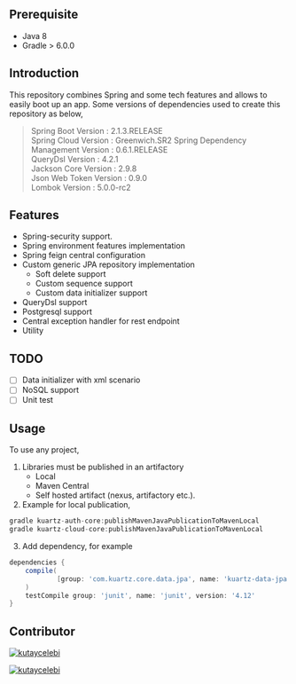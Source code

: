 ## Prerequisite

- Java 8
- Gradle > 6.0.0

## Introduction

This repository combines Spring and some tech features and allows to easily boot up an app.  Some  versions of dependencies used to create this repository as below,
> Spring Boot Version : 2.1.3.RELEASE   
> Spring Cloud Version : Greenwich.SR2
> Spring Dependency Management Version : 0.6.1.RELEASE   
> QueryDsl Version : 4.2.1     
> Jackson Core Version : 2.9.8   
> Json Web Token Version : 0.9.0  
> Lombok Version : 5.0.0-rc2
    
## Features

- Spring-security support.
- Spring environment features implementation
- Spring feign central configuration
- Custom generic JPA repository implementation
	- Soft delete support
	- Custom sequence support
	- Custom data initializer support
- QueryDsl support
- Postgresql support
- Central exception handler for rest endpoint
- Utility

## TODO

 - [ ] Data initializer with xml scenario
 - [ ] NoSQL support
 - [ ] Unit test

## Usage

To use any project,
1. Libraries must be published in an artifactory
	- Local 
	- Maven Central
	- Self hosted artifact (nexus, artifactory etc.). 
2.  Example for local publication,
```groovy
gradle kuartz-auth-core:publishMavenJavaPublicationToMavenLocal
gradle kuartz-cloud-core:publishMavenJavaPublicationToMavenLocal
```
3. Add dependency,
for example
```groovy
dependencies {
    compile(
            [group: 'com.kuartz.core.data.jpa', name: 'kuartz-data-jpa', version: "${kuartzDataJpaVersion}"]
    )
    testCompile group: 'junit', name: 'junit', version: '4.12'
}
```

## Contributor

[![kutaycelebi](https://avatars1.githubusercontent.com/u/10180684?s=96&v=4)](https://github.com/kutay-celebi)

[![kutaycelebi](https://avatars0.githubusercontent.com/u/9365541?s=96&v=4)](https://github.com/azizerel)



